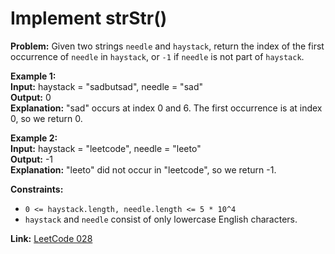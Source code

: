 # Implement strStr()

**Problem:**
Given two strings `needle` and `haystack`, return the index of the first occurrence of `needle` in `haystack`, or `-1` if `needle` is not part of `haystack`.

**Example 1:**  
**Input:** haystack = "sadbutsad", needle = "sad"  
**Output:** 0  
**Explanation:** "sad" occurs at index 0 and 6. The first occurrence is at index 0, so we return 0.

**Example 2:**  
**Input:** haystack = "leetcode", needle = "leeto"  
**Output:** -1  
**Explanation:** "leeto" did not occur in "leetcode", so we return -1.

**Constraints:**
- `0 <= haystack.length, needle.length <= 5 * 10^4`
- `haystack` and `needle` consist of only lowercase English characters.

**Link:** [LeetCode 028](https://leetcode.com/problems/implement-strstr/)
